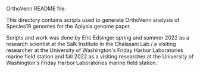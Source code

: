 OrthoVenn README file.

This directory contains scripts used to generate OrthoVenn analysis of Species19 genomes for the Aplysia genome paper.

Scripts and work was done by Eric Edsinger spring and summer 2022 as a research scientist at the Salk Institute in the Chalasani Lab / a visiting researcher at the University of Washington's Friday Harbor Laboratories marine field station and fall 2022 as a visiting researcher at the University of Washington's Friday Harbor Laboratories marine field station.
